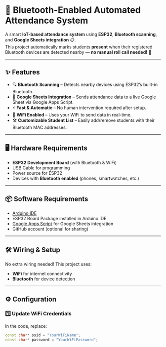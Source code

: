 # 📡 Bluetooth-Enabled Automated Attendance System

A smart **IoT-based attendance system** using **ESP32**, **Bluetooth scanning**, and **Google Sheets integration** 📋.  
This project automatically marks students **present** when their registered Bluetooth devices are detected nearby — **no manual roll call needed!** 🎯  

---

## ✨ Features
- 🔍 **Bluetooth Scanning** – Detects nearby devices using ESP32’s built-in Bluetooth.
- 📄 **Google Sheets Integration** – Sends attendance data to a live Google Sheet via Google Apps Script.
- ⚡ **Fast & Automatic** – No human intervention required after setup.
- 📶 **WiFi Enabled** – Uses your WiFi to send data in real-time.
- 🛠 **Customizable Student List** – Easily add/remove students with their Bluetooth MAC addresses.

---

## 🖥 Hardware Requirements
- **ESP32 Development Board** (with Bluetooth & WiFi)
- USB Cable for programming
- Power source for ESP32
- Devices with **Bluetooth enabled** (phones, smartwatches, etc.)

---

## 📦 Software Requirements
- [Arduino IDE](https://www.arduino.cc/en/software)
- ESP32 Board Package installed in Arduino IDE
- [Google Apps Script](https://script.google.com/) for Google Sheets integration
- GitHub account (optional for sharing)

---

## 🛠 Wiring & Setup
No extra wiring needed! This project uses:
- **WiFi** for internet connectivity
- **Bluetooth** for device detection

---

## ⚙️ Configuration

### 1️⃣ Update WiFi Credentials
In the code, replace:
```cpp
const char* ssid = "YourWiFiName";
const char* password = "YourWiFiPassword";
